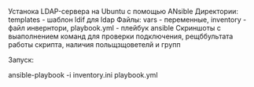 Устанока LDAP-сервера на Ubuntu с помощью ANsible
Директории: templates - шаблон ldif для ldap
Файлы: vars - переменные, inventory - файл инвернтори, playbook.yml - плейбук ansible
Скриншоты с выаполнением команд для проверки подключения, рещббультата работы скрипта, наличия польщзщоветелй и групп

Запуск:

ansible-playbook -i inventory.ini playbook.yml
